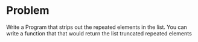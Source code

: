 # Problem

Write a Program that strips out the repeated elements in the list.
You can write a function that that would return the list truncated repeated elements

